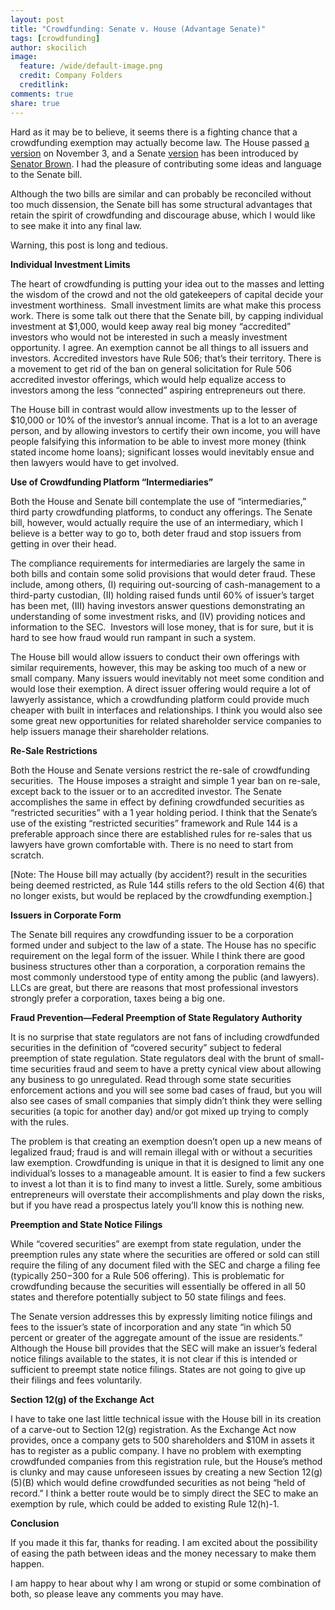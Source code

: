 ```yaml
---
layout: post
title: "Crowdfunding: Senate v. House (Advantage Senate)"
tags: [crowdfunding]
author: skocilich
image:
  feature: /wide/default-image.png
  credit: Company Folders
  creditlink: 
comments: true
share: true
---
```


<p class="big-text">Hard as it may be to believe, it seems there is a fighting chance that a crowdfunding exemption may actually become law. The House passed <a href="http://thomas.loc.gov/cgi-bin/query/D?c112:4:./temp/~c112xvFR9F::">a version</a> on November 3, and a Senate <a href="http://thomas.loc.gov/cgi-bin/query/z?c112:S.1791:">version</a> has been introduced by <a href="http://scottbrown.senate.gov/public/">Senator Brown</a>. I had the pleasure of contributing some ideas and language to the Senate bill.</p>

Although the two bills are similar and can probably be reconciled without too much dissension, the Senate bill has some structural advantages that retain the spirit of crowdfunding and discourage abuse, which I would like to see make it into any final law.

Warning, this post is long and tedious.

<strong>Individual Investment Limits</strong>

The heart of crowdfunding is putting your idea out to the masses and letting the wisdom of the crowd and not the old gatekeepers of capital decide your investment worthiness.  Small investment limits are what make this process work. There is some talk out there that the Senate bill, by capping individual investment at $1,000, would keep away real big money “accredited” investors who would not be interested in such a measly investment opportunity. I agree. An exemption cannot be all things to all issuers and investors. Accredited investors have Rule 506; that’s their territory. There is a movement to get rid of the ban on general solicitation for Rule 506 accredited investor offerings, which would help equalize access to investors among the less “connected” aspiring entrepreneurs out there.

The House bill in contrast would allow investments up to the lesser of $10,000 or 10% of the investor’s annual income. That is a lot to an average person, and by allowing investors to certify their own income, you will have people falsifying this information to be able to invest more money (think stated income home loans); significant losses would inevitably ensue and then lawyers would have to get involved.

<strong>Use of Crowdfunding Platform “Intermediaries”</strong>

Both the House and Senate bill contemplate the use of “intermediaries,” third party crowdfunding platforms, to conduct any offerings. The Senate bill, however, would actually require the use of an intermediary, which I believe is a better way to go to, both deter fraud and stop issuers from getting in over their head.

The compliance requirements for intermediaries are largely the same in both bills and contain some solid provisions that would deter fraud. These include, among others, (I) requiring out-sourcing of cash-management to a third-party custodian, (II) holding raised funds until 60% of issuer’s target has been met, (III) having investors answer questions demonstrating an understanding of some investment risks, and (IV) providing notices and information to the SEC.  Investors will lose money, that is for sure, but it is hard to see how fraud would run rampant in such a system.

The House bill would allow issuers to conduct their own offerings with similar requirements, however, this may be asking too much of a new or small company. Many issuers would inevitably not meet some condition and would lose their exemption. A direct issuer offering would require a lot of lawyerly assistance, which a crowdfunding platform could provide much cheaper with built in interfaces and relationships. I think you would also see some great new opportunities for related shareholder service companies to help issuers manage their shareholder relations.

<strong>Re-Sale Restrictions</strong>

Both the House and Senate versions restrict the re-sale of crowdfunding securities.  The House imposes a straight and simple 1 year ban on re-sale, except back to the issuer or to an accredited investor. The Senate accomplishes the same in effect by defining crowdfunded securities as “restricted securities” with a 1 year holding period. I think that the Senate’s use of the existing “restricted securities” framework and Rule 144 is a preferable approach since there are established rules for re-sales that us lawyers have grown comfortable with. There is no need to start from scratch.

[Note: The House bill may actually (by accident?) result in the securities being deemed restricted, as Rule 144 stills refers to the old Section 4(6) that no longer exists, but would be replaced by the crowdfunding exemption.]

<strong>Issuers in Corporate Form</strong>

The Senate bill requires any crowdfunding issuer to be a corporation formed under and subject to the law of a state. The House has no specific requirement on the legal form of the issuer. While I think there are good business structures other than a corporation, a corporation remains the most commonly understood type of entity among the public (and lawyers). LLCs are great, but there are reasons that most professional investors strongly prefer a corporation, taxes being a big one.

<strong>Fraud Prevention—Federal Preemption of State Regulatory Authority</strong><em></em>

It is no surprise that state regulators are not fans of including crowdfunded securities in the definition of “covered security” subject to federal preemption of state regulation. State regulators deal with the brunt of small-time securities fraud and seem to have a pretty cynical view about allowing any business to go unregulated. Read through some state securities enforcement actions and you will see some bad cases of fraud, but you will also see cases of small companies that simply didn’t think they were selling securities (a topic for another day) and/or got mixed up trying to comply with the rules.

The problem is that creating an exemption doesn’t open up a new means of legalized fraud; fraud is and will remain illegal with or without a securities law exemption. Crowdfunding is unique in that it is designed to limit any one individual’s losses to a manageable amount. It is easier to find a few suckers to invest a lot than it is to find many to invest a little. Surely, some ambitious entrepreneurs will overstate their accomplishments and play down the risks, but if you have read a prospectus lately you’ll know this is nothing new.

<strong>Preemption and State Notice Filings</strong><em></em>

While “covered securities” are exempt from state regulation, under the preemption rules any state where the securities are offered or sold can still require the filing of any document filed with the SEC and charge a filing fee (typically $250-$300 for a Rule 506 offering). This is problematic for crowdfunding because the securities will essentially be offered in all 50 states and therefore potentially subject to 50 state filings and fees.

The Senate version addresses this by expressly limiting notice filings and fees to the issuer’s state of incorporation and any state “in which 50 percent or greater of the aggregate amount of the issue are residents.” Although the House bill provides that the SEC will make an issuer’s federal notice filings available to the states, it is not clear if this is intended or sufficient to preempt state notice filings. States are not going to give up their filings and fees voluntarily.

<strong>Section 12(g) of the Exchange Act</strong><em></em>

I have to take one last little technical issue with the House bill in its creation of a carve-out to Section 12(g) registration. As the Exchange Act now provides, once a company gets to 500 shareholders and $10M in assets it has to register as a public company. I have no problem with exempting crowdfunded companies from this registration rule, but the House’s method is clunky and may cause unforeseen issues by creating a new Section 12(g)(5)(B) which would define crowdfunded securities as not being “held of record.” I think a better route would be to simply direct the SEC to make an exemption by rule, which could be added to existing Rule 12(h)-1.

<strong>Conclusion</strong>

If you made it this far, thanks for reading. I am excited about the possibility of easing the path between ideas and the money necessary to make them happen.

I am happy to hear about why I am wrong or stupid or some combination of both, so please leave any comments you may have.